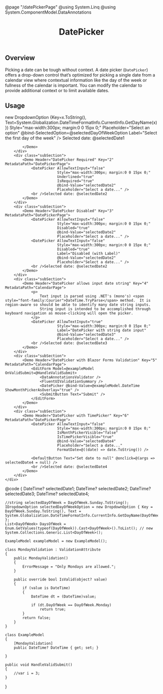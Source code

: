 ﻿@page "/datePickerPage"
@using System.Linq
@using System.ComponentModel.DataAnnotations

<header class="root">
    <h1 class="title">DatePicker</h1>
</header>
<div class="section" style="transition-delay: 0s;">
    <div id="overview" tabindex="-1">
        <h2 class="subHeading hiddenContent">Overview</h2>
    </div>
    <div class="content">
        <div class="ms-Markdown">
            <p>
                Picking a date can be tough without context. A date picker (<code>DatePicker</code>) offers a drop-down control that’s optimized for picking a single date from a calendar view where contextual information like the day of the week or fullness of the calendar is important. You can modify the calendar to provide additional context or to limit available dates.
            </p>
        </div>
    </div>
</div>
<div class="section" style="transition-delay: 0s;">
    <div id="overview" tabindex="-1">
        <h2 class="subHeading">Usage</h2>
    </div>
    <div>
        <div class="subSection">
            <Demo Header="Basic DatePicker" Key="1" MetadataPath="DatePickerPage">
                <Dropdown ItemsSource=@DaysOfWeek.Select(x=>new DropdownOption {Key=x.ToString(), Text=System.Globalization.DateTimeFormatInfo.CurrentInfo.GetDayName(x) })
                          Style="max-width:300px; margin:0 0 15px 0;"
                          Placeholder="Select an option"
                          @bind-SelectedOption=@selectedDayOfWeekOption
                          Label="Select the first day of the week" />
                <DatePicker AllowTextInput="false"
                            Style="max-width:300px; margin:0 0 15px 0;"
                            @bind-Value="selectedDate1"
                            Placeholder="Select a date..."
                            FirstDayOfWeek=@((DayOfWeek)Enum.Parse(typeof(DayOfWeek), selectedDayOfWeekOption?.Key!)) />
                Selected date: @selectedDate1

            </Demo>
        </div>
        <div class="subSection">
            <Demo Header="DatePicker Required" Key="2" MetadataPath="DatePickerPage">
                <DatePicker AllowTextInput="false"
                            Style="max-width:300px; margin:0 0 15px 0;"
                            Underlined="true"
                            IsRequired="true"
                            @bind-Value="selectedDate2"
                            Placeholder="Select a date..." />
                <br />Selected date: @selectedDate2
            </Demo>
        </div>
        <div class="subSection">
            <Demo Header="DatePicker Disabled" Key="3" MetadataPath="DatePickerPage">
                <DatePicker AllowTextInput="false"
                            Style="max-width:300px; margin:0 0 15px 0;"
                            Disabled="true"
                            @bind-Value="selectedDate2"
                            Placeholder="Select a date..." />
                <DatePicker AllowTextInput="false"
                            Style="max-width:300px; margin:0 0 15px 0;"
                            Disabled="true"
                            Label="Disabled (with Label)"
                            @bind-Value="selectedDate2"
                            Placeholder="Select a date..." />
                <br />Selected date: @selectedDate2
            </Demo>
        </div>
        <div class="subSection">
            <Demo Header="DatePicker allows input date string" Key="4" MetadataPath="CalendarPage">
                <p>
                    Text input is parsed using .NET's (mono's) <span style="font-family:Courier">DateTime.TryParse</span> method.  It is region-aware so should be able to identify many date string inputs.
                    String input is intended to be accomplished through keyboard navigation as mouse-clicking will open the picker.
                </p>
                <DatePicker AllowTextInput="true"
                            Style="max-width:300px; margin:0 0 15px 0;"
                            Label="DatePicker with string date input"
                            @bind-Value="selectedDate3"
                            Placeholder="Select a date..." />
                <br />Selected date: @selectedDate3
            </Demo>
        </div>
        <div class="subSection">
            <Demo Header="DatePicker with Blazor Forms Validation" Key="5" MetadataPath="CalendarPage">
                <EditForm Model=@exampleModel OnValidSubmit=@HandleValidSubmit>
                    <DataAnnotationsValidator />
                    <FluentUIValidationSummary />
                    <DatePicker @bind-Value=@exampleModel.DateTime ShowMonthPickerAsOverlay="true" />
                    <SubmitButton Text="Submit" />
                </EditForm>
            </Demo>
        </div>
        <div class="subSection">
            <Demo Header="DatePicker with TimePicker" Key="6" MetadataPath="DatePickerPage">
                <DatePicker AllowTextInput="false"
                            Style="max-width:300px; margin:0 0 15px 0;"
                            IsMonthPickerVisible="false"
                            IsTimePickerVisible="true"
                            @bind-Value="selectedDate4"
                            Placeholder="Select a date..."
                            FormatDate=@((date) => date.ToString()) />

                <DefaultButton Text="Set date to null" @onclick=@(args => selectedDate4 = null) />
                <br />Selected date: @selectedDate4
            </Demo>
        </div>
    </div>
</div>
@code {
    DateTime? selectedDate1;
    DateTime? selectedDate2;
    DateTime? selectedDate3;
    DateTime? selectedDate4;


    //string selectedDayOfWeek = DayOfWeek.Sunday.ToString();
    IDropdownOption selectedDayOfWeekOption = new DropdownOption { Key = DayOfWeek.Sunday.ToString(), Text = System.Globalization.DateTimeFormatInfo.CurrentInfo.GetDayName(DayOfWeek.Sunday) };
    List<DayOfWeek> DaysOfWeek = Enum.GetValues(typeof(DayOfWeek)).Cast<DayOfWeek>().ToList(); // new System.Collections.Generic.List<DayOfWeek>();

    ExampleModel exampleModel = new ExampleModel();

    class MondayValidation : ValidationAttribute
    {
        public MondayValidation()
        {
            ErrorMessage = "Only Mondays are allowed.";
        }

        public override bool IsValid(object? value)
        {
            if (value is DateTime)
            {
                DateTime dt = (DateTime)value;

                if (dt.DayOfWeek == DayOfWeek.Monday)
                    return true;
            }
            return false;
        }
    }

    class ExampleModel
    {
        [MondayValidation]
        public DateTime? DateTime { get; set; }

    }

    public void HandleValidSubmit()
    {
        //var i = 3;
    }
}

